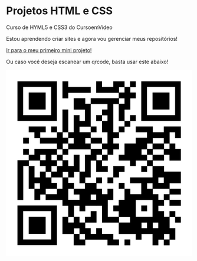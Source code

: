 # Projetos HTML e CSS
Curso de HYML5 e CSS3 do CursoemVideo

Estou aprendendo  criar sites e agora vou gerenciar meus repositórios!


<a href="https://joaolucasmendesdasilva.github.io/projeto-android/">Ir para o meu primeiro mini projeto!</a>

Ou caso você deseja escanear um qrcode, basta usar este abaixo!

<img src="qrcode.png" alt="Imagem QRCODE">
